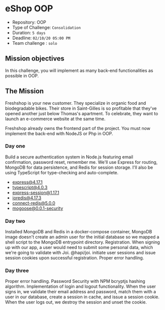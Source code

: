 # eShop OOP

- Repository: OOP
- Type of Challenge: `Consolidation`
- Duration: `5 days`
- Deadline: `02/10/20 05:00 PM`
- Team challenge : `solo`

## Mission objectives

In this challenge, you will implement as many back-end functionalities as possible in OOP.

## The Mission

Freshshop is your new customer. They specialize in organic food and biodegradable bikes. Their store in Saint-Gilles is so profitable that they've opened another just below Thomas's apartment. To celebrate, they want to launch an e-commerce website at the same time.

Freshshop already owns the frontend part of the project. You must now implement the back-end with NodeJS or Php in OOP.

### Day one

Build a secure authentication system in Node.js featuring email confirmation, password reset, remember me.
We'll use Express for routing, MongoDB for data persistence, and Redis for session storage.
I'll also be using TypeScript for type-checking and auto-complete.

- express@4.17.1
- typescript@4.0.3
- express-session@1.17.1
- ioredis@4.17.3
- connect-redis@5.0.0
- mogoose@0.0.1-security

### Day two

Installed MongoDB and Redis in a docker-compose container, MongoDB image doesn't create an admin user for the initial database so we mapped a shell script to the MongoDB entrypoint directory.
Registration. When signing up with our app, a user would need to submit some personal data, which we're going to validate with Joi. @hapi/joi.
initiate user sessions and issue session cookies upon successful registration.
Proper error handling.

### Day three

Proper error handling.
Password Security with NPM bcryptjs hashing algorithm.
Implementation of login and logout functionality. When the user signs in, we validate their email address and password,
match them with a user in our database, create a session in cache, and issue a session cookie. When the user logs out, we destroy the session and unset the cookie.
